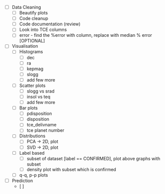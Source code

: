 - [ ] Data Cleaning
    - [ ] Beautify plots
    - [ ] Code cleanup
    - [ ] Code documentation (review)
    - [ ] Look into TCE columns
    - [ ] error - find the %error with column, replace with median % error [OPTIONAL]

- [ ] Visualisation
    - [ ] Histograms
        - [ ] dec
        - [ ] ra
        - [ ] kepmag
        - [ ] slogg
        - [ ] add few more
    - [ ] Scatter plots
        - [ ] slogg vs srad
        - [ ] insol vs teq
        - [ ] add few more
    - [ ] Bar plots
        - [ ] pdisposition
        - [ ] disposition
        - [ ] tce_delivname
        - [ ] tce planet number
    - [ ] Distributions
        - [ ] PCA -> 2D, plot
        - [ ] SVD -> 2D, plot
    - [ ] Label based
        - [ ] subset of dataset [label == CONFIRMED], plot above graphs with subset
        - [ ] density plot with subset which is confirmed
    - [ ] q-q, p-p plots

- [ ] Prediction
    - [ ] 